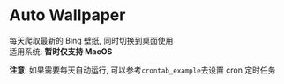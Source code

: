 # Auto Wallpaper

每天爬取最新的 Bing 壁纸, 同时切换到桌面使用  
适用系统: **暂时仅支持 MacOS**

**注意**: 如果需要每天自动运行, 可以参考`crontab_example`去设置 cron 定时任务